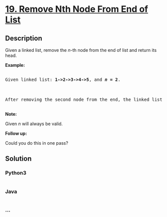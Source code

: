 # [19. Remove Nth Node From End of List](https://leetcode.com/problems/remove-nth-node-from-end-of-list)

## Description
<p>Given a linked list, remove the <em>n</em>-th node from the end of list and return its head.</p>

<p><strong>Example:</strong></p>

<pre>
Given linked list: <strong>1-&gt;2-&gt;3-&gt;4-&gt;5</strong>, and <strong><em>n</em> = 2</strong>.

After removing the second node from the end, the linked list becomes <strong>1-&gt;2-&gt;3-&gt;5</strong>.
</pre>

<p><strong>Note:</strong></p>

<p>Given <em>n</em> will always be valid.</p>

<p><strong>Follow up:</strong></p>

<p>Could you do this in one pass?</p>



## Solution
<!-- Type common method here -->


### Python3
<!-- Type special method here -->

```python

```

### Java
<!-- Type special method here -->

```java

```

### ...
```

```

